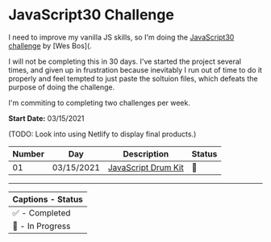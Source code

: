 # JavaScript30 Challenge

I need to improve my vanilla JS skills, so I'm doing the [JavaScript30 challenge](https://javascript30.com/) by [Wes Bos](.

I will not be completing this in 30 days. I've started the project several times, and given up in frustration because inevitably I run out of time to do it properly and feel tempted to just paste the soltuion files, which defeats the purpose of doing the challenge. 

I'm commiting to completing two challenges per week.

**Start Date:** 03/15/2021

(TODO: Look into using Netlify to display final products.)

Number | Day        | Description            | Status
--|-----------|------------------------|---
01|03/15/2021 |[JavaScript Drum Kit](01%20-%20JavaScript%20Drum%20Kit) | 💫
___

|Captions - Status |
|---------|
| ✅ - Completed |
| 💫 - In Progress |
